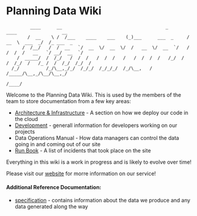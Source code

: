 # Planning Data Wiki

```
         ____      __                                       _                                  ____                 __       
        /  __    \ /  /___    ____    ___    (_)___      ___  _     /  __  \  ___  _/  /_ ___  _
      /  /__/   /  /  __   `/  __  \/  __  \/  /   __  \/  __  `/   /  /  /  /   __   `/ __/  __  `/
    /  _____/  /  /_/   /  /  /   /  /  /   /   /  /  /  /   /_/  /   /  /_/  /   /_ /  /  /_/  /_/  / 
  /_/          /_/\__,_/_/  /_/_/  /_/_/_/  /_/\__,   /  /_____/\__,_/\__/\__,_/  
                                                                              /____/                            
```

Welcome to the Planning Data Wiki. This is used by the members of the team to store documentation from a few key areas:

* [Architecture & Infrastructure](/architecture-and-infrastructure/) - A section on how we deploy our code in the cloud
* [Development](/development/) -  generall information for developers working on our projects
* Data Operations Manual - How data managers can control the data going in and coming out of our site
* [Run Book](/run-book/) - A list of incidents that took place on the site 

Everything in this wiki is a work in progress and is likely to evolve over time! 

Please visit our [website](planning.data.gov.uk) for morre information on our service!

#### Additional Reference Documentation:

* [specification](https://digital-land.github.io/specification/) - contains information about the data we produce and any data generated along the way
